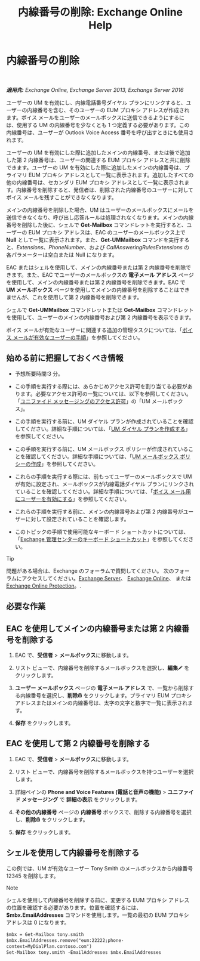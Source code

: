 ﻿---
title: '内線番号の削除: Exchange Online Help'
TOCTitle: 内線番号の削除
ms:assetid: c2b896cf-21f7-4453-a4e6-b23d236a6dd3
ms:mtpsurl: https://technet.microsoft.com/ja-jp/library/Dd351124(v=EXCHG.150)
ms:contentKeyID: 50555866
ms.date: 05/22/2018
mtps_version: v=EXCHG.150
ms.translationtype: HT
---

# 内線番号の削除

 

_**適用先:** Exchange Online, Exchange Server 2013, Exchange Server 2016_

ユーザーの UM を有効にし、内線電話番号ダイヤル プランにリンクすると、ユーザーの内線番号を含む、そのユーザーの EUM プロキシ アドレスが作成されます。ボイス メールをユーザーのメールボックスに送信できるようにするには、使用する UM の内線番号を少なくとも 1 つ定義する必要があります。この内線番号は、ユーザーが Outlook Voice Access 番号を呼び出すときにも使用されます。

ユーザーの UM を有効にした際に追加したメインの内線番号、または後で追加した第 2 内線番号は、ユーザーの関連する EUM プロキシ アドレスと共に削除できます。ユーザーの UM を有効にした際に追加したメインの内線番号は、プライマリ EUM プロキシ アドレスとして一覧に表示されます。追加したすべての他の内線番号は、セカンダリ EUM プロキシ アドレスとして一覧に表示されます。内線番号を削除すると、発信者は、削除された内線番号のユーザーに対してボイス メールを残すことができなくなります。

メインの内線番号を削除した場合、UM はユーザーのメールボックスにメールを送信できなくなり、呼び出し応答ルールは処理されなくなります。メインの内線番号を削除した後に、シェルで **Get-Mailbox** コマンドレットを実行すると、ユーザーの EUM プロキシ アドレスは、EAC のユーザーのメールボックス上で **Null** として一覧に表示されます。また、**Get-UMMailbox** コマンドを実行すると、*Extensions*、*PhoneNumber*、および *CallAnsweringRulesExtensions* の各パラメーターは空白または Null になります。

EAC またはシェルを使用して、メインの内線番号または第 2 内線番号を削除できます。また、EAC でユーザーのメールボックスの <strong>電子メール アドレス</strong> ページを使用して、メインの内線番号または第 2 内線番号を削除できます。EAC で <strong>UM メールボックス</strong> ページを使用してメインの内線番号を削除することはできませんが、これを使用して第 2 内線番号を削除できます。

シェルで **Get-UMMailbox** コマンドレットまたは **Get-Mailbox** コマンドレットを使用して、ユーザーのメインの内線番号および第 2 内線番号を表示できます。

ボイス メールが有効なユーザーに関連する追加の管理タスクについては、「[ボイス メールが有効なユーザーの手順](voice-mail-enabled-user-procedures-exchange-2013-help.md)」を参照してください。

## 始める前に把握しておくべき情報

  - 予想所要時間:3 分。

  - この手順を実行する際には、あらかじめアクセス許可を割り当てる必要があります。必要なアクセス許可の一覧については、以下を参照してください。「[ユニファイド メッセージングのアクセス許可](unified-messaging-permissions-exchange-2013-help.md)」の「UM メールボックス」。

  - この手順を実行する前に、UM ダイヤル プランが作成されていることを確認してください。詳細な手順については、「[UM ダイヤル プランを作成する](create-a-um-dial-plan-exchange-2013-help.md)」を参照してください。

  - この手順を実行する前に、UM メールボックス ポリシーが作成されていることを確認してください。詳細な手順については、「[UM メールボックス ポリシーの作成](create-a-um-mailbox-policy-exchange-2013-help.md)」を参照してください。

  - これらの手順を実行する際には、前もってユーザーのメールボックスで UM が有効に設定され、メールボックスが内線電話ダイヤル プランにリンクされていることを確認してください。詳細な手順については、「[ボイス メール用にユーザーを有効にする](enable-a-user-for-voice-mail-exchange-2013-help.md)」を参照してください。

  - これらの手順を実行する前に、メインの内線番号および第 2 内線番号がユーザーに対して設定されていることを確認します。

  - このトピックの手順で使用可能なキーボード ショートカットについては、「[Exchange 管理センターのキーボード ショートカット](keyboard-shortcuts-in-the-exchange-admin-center-exchange-online-protection-help.md)」を参照してください。


> [!TIP]
> 問題がある場合は、Exchange のフォーラムで質問してください。 次のフォーラムにアクセスしてください。<A href="https://go.microsoft.com/fwlink/p/?linkid=60612">Exchange Server</A>、 <A href="https://go.microsoft.com/fwlink/p/?linkid=267542">Exchange Online</A>、 または <A href="https://go.microsoft.com/fwlink/p/?linkid=285351">Exchange Online Protection</A>。.



## 必要な作業

## EAC を使用してメインの内線番号または第 2 内線番号を削除する

1.  EAC で、<strong>受信者</strong> \> <strong>メールボックス</strong>に移動します。

2.  リスト ビューで、内線番号を削除するメールボックスを選択し、<strong>編集</strong>![編集アイコン](images/Bb124582.6f53ccb2-1f13-4c02-bea0-30690e6ea71d(EXCHG.150).gif "編集アイコン") をクリックします。

3.  <strong>ユーザー メールボックス</strong> ページの <strong>電子メール アドレス</strong> で、一覧から削除する内線番号を選択し、<strong>削除</strong>![\[削除\] アイコン](images/JJ651670.14f639f6-61e8-4418-bbfb-0db14de9d2f5(EXCHG.150).gif "[削除] アイコン") をクリックします。プライマリ EUM プロキシ アドレスまたはメインの内線番号は、太字の文字と数字で一覧に表示されます。

4.  <strong>保存</strong> をクリックします。

## EAC を使用して第 2 内線番号を削除する

1.  EAC で、<strong>受信者</strong> \> <strong>メールボックス</strong>に移動します。

2.  リスト ビューで、内線番号を削除するメールボックスを持つユーザーを選択します。

3.  詳細ペインの <strong>Phone and Voice Features (電話と音声の機能)</strong> \> <strong>ユニファイド メッセージング</strong> で <strong>詳細の表示</strong> をクリックします。

4.  <strong>その他の内線番号</strong> ページの <strong>内線番号</strong> ボックスで、削除する内線番号を選択し、<strong>削除</strong>![\[削除\] アイコン](images/JJ651670.14f639f6-61e8-4418-bbfb-0db14de9d2f5(EXCHG.150).gif "[削除] アイコン") をクリックします。

5.  <strong>保存</strong> をクリックします。

## シェルを使用して内線番号を削除する

この例では、UM が有効なユーザー Tony Smith のメールボックスから内線番号 12345 を削除します。


> [!NOTE]
> シェルを使用して内線番号を削除する前に、変更する EUM プロキシ アドレスの位置を確認する必要があります。位置を確認するには、<STRONG>$mbx.EmailAddresses</STRONG> コマンドを使用します。一覧の最初の EUM プロキシ アドレスは 0 になります。



    $mbx = Get-Mailbox tony.smith
    $mbx.EmailAddresses.remove("eum:22222;phone-context=MyDialPlan.contoso.com") 
    Set-Mailbox tony.smith -EmailAddresses $mbx.EmailAddresses

